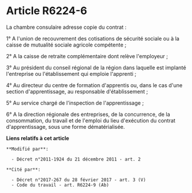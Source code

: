 # Article R6224-6

La chambre consulaire adresse copie du contrat :

1° A l'union de recouvrement des cotisations de sécurité sociale ou à la caisse de mutualité sociale agricole compétente ;

2° A la caisse de retraite complémentaire dont relève l'employeur ;

3° Au président du conseil régional de la région dans laquelle est implanté l'entreprise ou l'établissement qui emploie
l'apprenti ;

4° Au directeur du centre de formation d'apprentis ou, dans le cas d'une section d'apprentissage, au responsable
d'établissement ;

5° Au service chargé de l'inspection de l'apprentissage ;

6° A la direction régionale des entreprises, de la concurrence, de la consommation, du travail et de l'emploi du lieu
d'exécution du contrat d'apprentissage, sous une forme dématérialisée.

**Liens relatifs à cet article**

	**Modifié par**:

	  - Décret n°2011-1924 du 21 décembre 2011 - art. 2

	**Cité par**:

	  - Décret n°2017-267 du 28 février 2017 - art. 3 (V)
	  - Code du travail - art. R6224-9 (Ab)
